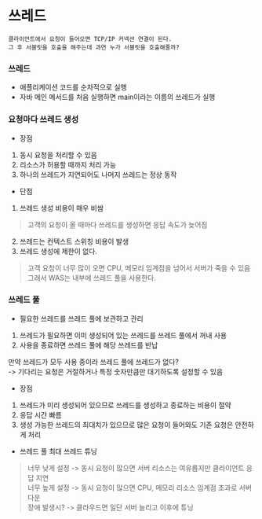 # 쓰레드

```
클라이언트에서 요청이 들어오면 TCP/IP 커넥션 연결이 된다. 
그 후 서블릿을 호출을 해주는데 과연 누가 서블릿을 호출해줄까?
```

### 쓰레드
- 애플리케이션 코드를 순차적으로 실행
- 자바 메인 메서드를 처음 실행하면 main이라는 이름의 쓰레드가 실행

### 요청마다 쓰레드 생성
- 장점
1) 동시 요청을 처리할 수 있음
2) 리소스가 허용할 때까지 처리 가능
3) 하나의 쓰레드가 지연되어도 나머지 쓰레드는 정상 동작

- 단점
1) 쓰레드 생성 비용이 매우 비쌈
> 고객의 요청이 올 때마다 쓰레드를 생성하면 응답 속도가 늦어짐
2) 쓰레드는 컨텍스트 스위칭 비용이 발생
3) 쓰레드 생성에 제한이 없다.
> 고객 요청이 너무 많이 오면 CPU, 메모리 임계점을 넘어서 서버가 죽을 수 있음<br/>
> 그래서 WAS는 내부에 쓰레드 풀을 사용한다.

### 쓰레드 풀
- 필요한 쓰레드를 쓰레드 풀에 보관하고 관리
1) 쓰레드가 필요하면 이미 생성되어 있는 쓰레드를 쓰레드 풀에서 꺼내 사용
2) 사용을 종료하면 쓰레드 풀에 해당 쓰레드를 반납

만약 쓰레드가 모두 사용 중이라 쓰레드 풀에 쓰레드가 없다?<br/>
-> 기다리는 요청은 거절하거나 특정 숫자만큼만 대기하도록 설정할 수 있음

- 장점
1) 쓰레드가 미리 생성되어 있으므로 쓰레드를 생성하고 종료하는 비용이 절약
2) 응답 시간 빠름
3) 생성 가능한 쓰레드의 최대치가 있으므로 많은 요청이 들어와도 기존 요청은 안전하게 처리

- 쓰레드 풀 최대 쓰레드 튜닝
> 너무 낮게 설정 -> 동시 요청이 많으면 서버 리소스는 여유롭지만 클라이언트 응답 지연<br/>
> 너무 높게 설정 -> 동시 요청이 많으면 CPU, 메모리 리소스 임계점 초과로 서버 다운<br/>
> 장애 발생시? -> 클라우드면 일단 서버 늘리고 이후에 튜닝
